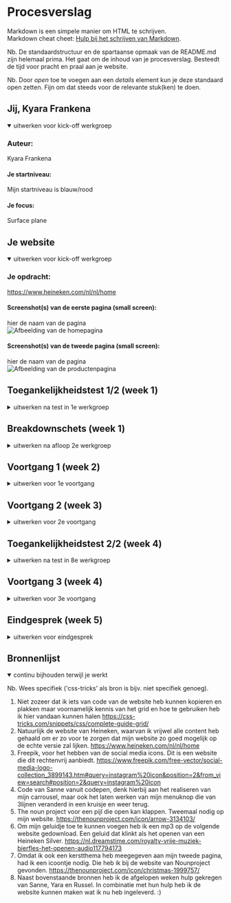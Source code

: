 # Procesverslag
Markdown is een simpele manier om HTML te schrijven.  
Markdown cheat cheet: [Hulp bij het schrijven van Markdown](https://github.com/adam-p/markdown-here/wiki/Markdown-Cheatsheet).

Nb. De standaardstructuur en de spartaanse opmaak van de README.md zijn helemaal prima. Het gaat om de inhoud van je procesverslag. Besteedt de tijd voor pracht en praal aan je website.

Nb. Door *open* toe te voegen aan een *details* element kun je deze standaard open zetten. Fijn om dat steeds voor de relevante stuk(ken) te doen.





## Jij, Kyara Frankena

<details open>
  <summary>uitwerken voor kick-off werkgroep</summary>

  ### Auteur:
  Kyara Frankena 

  #### Je startniveau:
  Mijn startniveau is blauw/rood 

  #### Je focus:
  Surface plane 
 
</details>





## Je website

<details open>
  <summary>uitwerken voor kick-off werkgroep</summary>

  ### Je opdracht:
  https://www.heineken.com/nl/nl/home

  #### Screenshot(s) van de eerste pagina (small screen): 
  hier de naam van de pagina  
  <img src="images/HomePagina.png" width="375px" alt="Afbeelding van de homepagina">

  #### Screenshot(s) van de tweede pagina (small screen):
  hier de naam van de pagina  
  <img src="images/ProductenPagina.png" width="375px" alt="Afbeelding van de productenpagina">
 
</details>



## Toegankelijkheidstest 1/2 (week 1)

<details>
  <summary>uitwerken na test in 1e werkgroep</summary>

  ### Bevindingen
  Testen heb ik uitgevoerd samen met Frank. 

  #### Screenreader
  Test met voice over:
  Als je tabt door de website leest hij alles voor. 
  De voice over werkt naar toebehoren.

  #### Muis en Toetsenbord 
  Test met de tab: 
    Je kan geheel doorheen tabben. 
    De tab gaat ook door in de socials en het logo.
    Alleen in de swipe content werkt hij minder goed.
    Talen pakt hij niet bij het tabben.

  #### Motoriek (shocks, elastiekjes)
  Testen met shocks:
    Je klikt al sneller op de afbeeldingen zonder dat je het wilt. 
    Je hebt vrijwel slechte controle op de website. 


  #### Visueel (brillen, contrast, kleurenblind, dark/light). 
  Testen met kleuren en blurren:
    Kleur is wel essentieel, vooral omdat je die kleuren bent gewend bij Heineken.
    Bij het blurren is de kleine tekst niet meer leesbaar, de grote koppen zijn nog te doen.

</details>



## Breakdownschets (week 1)

<details>
  <summary>uitwerken na afloop 2e werkgroep</summary>

  ### de hele pagina: 
  <img src="images/HeinekenUittekeningHomeMobile.jpg" width="375px" alt="Breakdown van homepagina">

  ### dynamisch deel (bijv menu): 
  <img src="images/HeinekenUittekeningProductenMobile.jpg" width="375px" alt="Breakdown van productenpagina">

  ### wellicht nog een dynamisch deel (bijv filter): 
  <img src="images/HeinekenCarrousel.jpg" width="375px" alt="Breakdown van de carrousel">

</details>





## Voortgang 1 (week 2)

<details>
  <summary>uitwerken voor 1e voortgang</summary>

  ### Stand van zaken
  Momenteel heb ik mij voornamelijk gefocusd op mijn html code en heb ik hiervoor een opzetje gemaakt. 
  Verder ben ik nog niet begonnen in mijn css. Na dit gesprek met de studentassistenten hoop ik te weten of ik 
  op de juiste weg bezig ben, waar ik nog wat aanpassingen nodig heb en of ik redelijk bij loop.

  Voor het binnen komen in het lokaal zouden wij met ons groepje bespreken waar wij allemaal zouden staan, 
  helaas ging dit anders dan gepland en is de helft niet komen opdagen tijdens dit moment. Jade en ik waren een half
  uurtje van tevoren wel aanwezig, alleen gaf zij aan nog niet veel werk te hebben (html) omdat zij daar niet uit kwam. 
  Het maken van afspraken/punten met mijn groepje is deze week dan ook anders gelopen dan verwacht, wat ik persoonlijk
  erg jammer vind...


  ### Agenda voor meeting
  samen met je groepje opstellen

  | student 1 (Kyara) | student 2 (Jade) | student 3 (Silke) | student 4 (Suneyska) |
  | ---               | ---              | ---               | ---                  |
  | Vragen of mijn    | Vragen over haar | Niet aanwezig     | Niet aanwezig
  code semantisch     | menu hoe dit te  | tijdens gesprek   | tijdens gesprek
  kloppend is.        | doen in html?
                      | Andere website?


  ### Verslag van meeting
Feedback vanuit de studentassistenten na het gesprek:
  - Html code is goed semantisch geschreven.
  - Kijk nog even naar de volgorde met h2,h3,h4 en je img. Dus eerst je tekstelementen en dan je img. 
  - Ga thuis veel stappen maken, veel gaan schrijven en dan in de les je vragen stellen.

</details>





## Voortgang 2 (week 3)

<details>
  <summary>uitwerken voor 2e voortgang</summary>

  ### Stand van zaken
  Helaas was er deze week een herhaling van afgelopen week, maar nu zo erg dat ik in mijn eentje ben over gebleven bij 
  het bespreken van mijn website in de klas. Als groepje spreken (althans dan zouden we doen) we een half uur voor het 
  check moment af in de medialounge om elkaars werk te zien, eventuele verbeterpunten door te geven en samen te kijken 
  waar iedereen momenteel staat. Heb bijna het idee dat ik in herhaling val, maar dat is dus NIET gebeurt. Wel heb ik er 
  zelf naar gekeken maar goed dat doe ik inmiddels al 2 weken.
  Vervolgens heb ik samen met Sanne, alle tijd gehad om te kijken naar mijn website. De vragen te stellen  die ik op 
  dat moment had (vooral over mijn eerste section die ik niet goed gepositioneerd kreeg) en ben ik een stuk wijzer
  geworden hoe ik het kon aanpakken voor de weken erna. 


  ### Agenda voor meeting
  samen met je groepje opstellen

  | student 1 (Kyara)   | student 2  (Jade)    | student 3  (Silke) | student 4 (Suneyska) |
  | ---                 | ---                  | ---                | ---              |
  | De vraag hoe ik     | Heeft zich vanwege   | Niet aanwezig      | Niet aanwezig
  de diverse elementen  | storing trein        | tijdens gesprek    | tijdens gesprek
  in mijn eerste        | samengevoegd met de  |
  section goed          | volgende groep.      |
  gepositioneerd        |           
  kan krijgen.          |

           


  ### Verslag van meeting

Feedback vanuit Sanne na het gesprek:
  - meer code gaan schrijven.
  - soms logisch nadenken hoe je iets aanspreekt.
  - durven fouten te maken.

</details>





## Toegankelijkheidstest 2/2 (week 4)

<details>
  <summary>uitwerken na test in 8e werkgroep</summary>

  ### Bevindingen
  Wederom heb ik deze testen uitgevoerd samen met Frank. 
  Hieronder zal ik een conclusie beschrijven.

  Door middel van het testen met de screenreader ben ik erachter gekomen dat sommige linkjes tekstueel nog niet juist zijn.
  De kans is dus groot dat dit ook niet goed gaat op hun eigen site.

  Kleuren voor een website kunnen essentieel zijn om het te begrijpen maar merkte al snel dat mocht je echt al lang kleurenblind zijn dit niet een probleem is om niet te kunnen weten waar het over gaat. Het is informatief sterk.

  De buttons en linkjes zijn allemaal op zo danige grootte dat het klikbaarheid geen problemen hoeft te bezorgen.
  Kortom op veel mogelijke manieren getest en er goed uitgekomen, in tegenstelling tot de rommelige code van heineken 
  zelfs soms op hun eigen site.  

  #### Screenreader
  De screenreader heb ik getest op zowel linkjes als kopjes. 
  Die werken allemaal wel. Merk alleen dat als je kijkt naar sommige linkjes de teksten niet helemaal relevant zijn 
  als je de screenreader gebruikt. Dus daar kan ik wel iets in veranderen en zorgen dat dit dus wel direct duidelijk word.
  Bijvoorbeeld dat de teksten in de linkjes niet duidelijk genoeg zijn zodra ze worden voorgelezen met een screenreader. 


  #### Muis en Toetsenbord 
  Website is wel tabbaar, alleen 1 button moet ik nog aanpassen die werkt niet binnen mijn html/css.
  Bij blurred is de p tekst vrijwel niet meer leesbaar. De kleuren en afbeeldingen blijven nog wel herkenbaar.
  Bij het veranderen van de kleuren blijft alles wel leesbaar en begrijpelijk. Het enige wat je merkt is dat 
  de kleuren van het merk waardoor je direct weet wat het is niet meer te vinden is (zwart-wit, blauwtinten etc.). 
  Ondanks dat is de website nog prima in gebruik. 
  <img src="images/HeinekenTestZW.jpg" width="375px" alt="Screenshot test ZwartWit">
  <img src="images/HeinekenTestGeel.jpg" width="375px" alt="Screenshot test Geeltinten">
  <img src="images/HeinekenTestBlauw.jpg" width="375px" alt="Screenshot test Blauwtinten">

  #### Motoriek (shocks, elastiekjes)
  De website is goed toegangelijk met het hebben van parkinson. Om de muis te kunnen gebruiken is het wel wat moeilijker
  maar mijn testpersoon zelf heeft ook het idee dat als je parkinson hebt je meer je tab of pijltjes zal gebruiken  i.p.v.
  je muis. De buttons zijn groot genoeg om te kunnen klikken, kortom werkt prima.


  #### Visueel (brillen, contrast, kleurenblind, dark/light). 
  Geeltinten: Kleuren van mijn website worden anders, maar leesbaarheid&herkenbaarheid blijft.
  Periphereal field loss: Het is goed te zien, alleen zodra je langere teksten hebt word het moeilijker om te kunnen lezen.
  Combined loss: Het is goed te zien, alleen vanaf een afstandje begint het moeilijker te worden.
  Low contrast: Leesbaarheid van testen minder, kleuren veranderen hier en daar
  blur: Alles wordt wazig, logisch. Je ziet wel kleuren maar kan niet definieren wat er staat. Het word moeilijker om de 
  website te begrijpen.
  Hemifield loss: Goed zichtbaar, niet echt problemen bij het bekijken van mijn website.
  Central field loss: Ondanks de zwarte stip in het midden is de website nog duidelijk te lezen. Je kan naast de stip kijken en vinden wat je zoekt.
  

</details>





## Voortgang 3 (week 4)

<details>
  <summary>uitwerken voor 3e voortgang</summary>

  ### Stand van zaken
  Momenteel ben ik een paar dagen voor de uiteindelijke deadline beland. Merk ik dat ik aardig goed op weg ben, maar de 
  laatste loodjes nog wel wat tijd gaan innemen ben ik bang. Soms merk ik dat er kleine foutjes ergens aanwezig zouden 
  moeten zijn die ik niet kan oplossen, daar even de tijd voor moet nemen en het uiteindelijk dan toch vind. Kortom
  rustig blijven kijken en dan kom je er wel.
  Elementen blijken soms niet helemaal goed gekoppeld te zijn dus hier heb ik dan ook op het laatste moment in de klas
  nog wel wat vragen over zodat ik dit weekend het zelf kan afronden en inleveren. 

  ### Agenda voor meeting
  samen met je groepje opstellen

  | student 1 (Kyara)  | student 2 (Jade)    | student 3 (Silke)  | student 4 (Suneyska) |
  | ---                | ---                 | ---                | ---                  |
  | button met img     | Items naast elkaar, | Niet aanwezig      | Niet aanwezig
  | clickable maken &  | footer voor elkaar  | tijdens gesprek    | tijdens gesprek
  | hoe p toevoegen in | krijgen.            |
  | grid?              |

  ### Verslag van meeting
  hier na afloop snel de uitkomsten van de meeting vastleggen

  - Mega goed geholpen door de studentenassisten (applaus) die de fout in mijn code hebben gevonden.
  - Kreeg zelfs complimenten over wat ik al had gemaakt.
  - Github up-to-date houden.
  - Was een fijn gesprek, we hielpen elkaar waar nodig en dat werkte helemaal top. 

</details>





## Eindgesprek (week 5)

<details>
  <summary>uitwerken voor eindgesprek</summary>

  ### Je uitkomst - karakteristiek screenshots:
  <img src="images/Homepagina1.jpg" width="375px" alt="uitkomst opdracht 1">
  <img src="images/Homepagina2.jpg" width="375px" alt="uitkomst opdracht 1">
  <img src="images/Homepagina3.jpg" width="375px" alt="uitkomst opdracht 1">
  <img src="images/Homepagina4.jpg" width="375px" alt="uitkomst opdracht 1">
  <img src="images/Homepagina5.jpg" width="375px" alt="uitkomst opdracht 1">

  <img src="images/HomepaginaDark1.jpg" width="375px" alt="uitkomst opdracht 1-1">
  <img src="images/HomepaginaDark2.jpg" width="375px" alt="uitkomst opdracht 1-2">
  <img src="images/HomepaginaDark3.jpg" width="375px" alt="uitkomst opdracht 1-3">
  <img src="images/HomepaginaDark4.jpg" width="375px" alt="uitkomst opdracht 1-4">

  <img src="images/Productenpagina1.jpg" width="375px" alt="uitkomst opdracht 2">
  <img src="images/Productenpagina2.jpg" width="375px" alt="uitkomst opdracht 2">
  <img src="images/Productenpagina3.jpg" width="375px" alt="uitkomst opdracht 2">

  <img src="images/ProductenpaginaDark1.jpg" width="375px" alt="uitkomst opdracht 2-1">
  <img src="images/ProductenpaginaDark2.jpg" width="375px" alt="uitkomst opdracht 2-2">
  <img src="images/ProductenpaginaDark3.jpg" width="375px" alt="uitkomst opdracht 2-3">

  ### Dit ging goed/Heb ik geleerd: 
  Deze opdracht is bij mij echt volledig in fases gegaan. Aan het begin had ik zelfs moeite met het bedenken hoe de 
  DOM ook alweer precies in elkaar zat (denk iets met vakantiemodus nog aan in mijn hoofd) terwijl toen ik eenmaal
  lekker aan het schrijven was merkte ik dat het ook wel weer snel/soepel verliep en kon ik de elementen zo op z'n
  plek zetten. Wel zaten er wat dingen in die ik nog nooit had gecodeerd maar gelukkig was er genoeg ondersteuning 
  vanuit de docent, studenassistenten en mede-studenten om daarbij in oplossingen te denken. 

  Het meeste wat ik heb geleerd is het combineren van verschillende elementen, op een manier te coderen waarbij je
  zo min mogelijk divjes/classes mag gebruiken en het werken met diverse animatie onderdelen. Veel geleerd in 4 weken tijd
  die ik zeker kan meenemen verder in dit jaar (toekomst).




  ### Dit was lastig/Is niet gelukt:
  Hetgeen wat ik hier en daar moeilijker vond is het overal responsive krijgen van de diverse onderdelen.
  Heb dat ook nog nooit gedaan dus denk dat ik in het algemeen ergens een foutje maak of niet direct weet hoe ik dat 
  moet aanspreken om het responsive te krijgen. Dat zou ik in de toekomst nog wel willen leren om mijn kennis zo 
  onder andere nog meer te verbreden.

</details>





## Bronnenlijst

<details open>
  <summary>continu bijhouden terwijl je werkt</summary>

  Nb. Wees specifiek ('css-tricks' als bron is bijv. niet specifiek genoeg).

  1. Niet zozeer dat ik iets van code van de website heb kunnen kopieren en plakken maar voornamelijk kennis van 
     het grid en hoe te gebruiken heb ik hier vandaan kunnen halen 
     https://css-tricks.com/snippets/css/complete-guide-grid/
  2. Natuurlijk de website van Heineken, waarvan ik vrijwel alle content heb gehaald om er zo voor te zorgen dat 
     mijn website zo goed mogelijk op de echte versie zal lijken.
     https://www.heineken.com/nl/nl/home
  3. Freepik, voor het hebben van de social media icons. Dit is een website die dit rechtenvrij aanbiedt. 
     https://www.freepik.com/free-vector/social-media-logo-collection_3899143.htm#query=instagram%20icon&position=2&from_view=search#position=2&query=instagram%20icon
  4. Code van Sanne vanuit codepen, denk hierbij aan het realiseren van mijn carrousel, maar ook het laten werken van 
     mijn menuknop die van 3lijnen veranderd in een kruisje en weer terug. 
  5. The noun project voor een pijl die open kan klappen. Tweemaal nodig op mijn website. 
    https://thenounproject.com/icon/arrow-3134103/
  6. Om mijn geluidje toe te kunnen voegen heb ik een mp3 op de volgende website gedownload. Een geluid dat klinkt 
    als het openen van een Heineken Silver.
    https://nl.dreamstime.com/royalty-vrije-muziek-bierfles-het-openen-audio117794173
  7. Omdat ik ook een kerstthema heb meegegeven aan mijn tweede pagina, had ik een icoontje nodig. Die heb ik 
     bij de website van Nounproject gevonden.
     https://thenounproject.com/icon/christmas-1999757/
  8. Naast bovenstaande bronnen heb ik de afgelopen weken hulp gekregen van Sanne, Yara en Russel. In combinatie met 
     hun hulp heb ik de website kunnen maken wat ik nu heb ingeleverd. :)

</details>